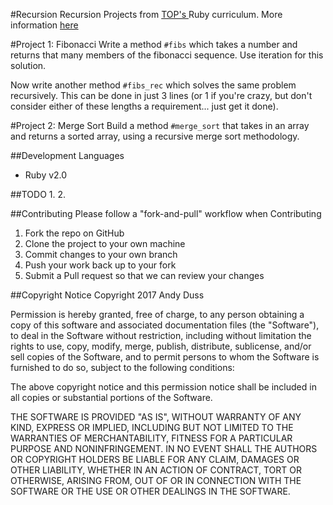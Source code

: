 #Recursion
Recursion Projects from [TOP's ](http://www.theodinproject.com) Ruby curriculum. More information [here](http://www.theodinproject.com/courses/ruby-programming/lessons/recursion?ref=lnav)

#Project 1: Fibonacci
Write a method `#fibs` which takes a number and returns that many members of the fibonacci sequence. Use iteration for this solution.

Now write another method `#fibs_rec` which solves the same problem recursively. This can be done in just 3 lines (or 1 if you're crazy, but don't consider either of these lengths a requirement... just get it done).

#Project 2: Merge Sort
Build a method `#merge_sort` that takes in an array and returns a sorted array, using a recursive merge sort methodology.

##Development Languages
* Ruby v2.0

##TODO
1. 
2. 

##Contributing
Please follow a "fork-and-pull" workflow when Contributing

1. Fork the repo on GitHub
2. Clone the project to your own machine
3. Commit changes to your own branch
4. Push your work back up to your fork
5. Submit a Pull request so that we can review your changes

##Copyright Notice
Copyright 2017 Andy Duss

Permission is hereby granted, free of charge, to any person obtaining a copy of this software and associated documentation files (the "Software"), to deal in the Software without restriction, including without limitation the rights to use, copy, modify, merge, publish, distribute, sublicense, and/or sell copies of the Software, and to permit persons to whom the Software is furnished to do so, subject to the following conditions:

The above copyright notice and this permission notice shall be included in all copies or substantial portions of the Software.

THE SOFTWARE IS PROVIDED "AS IS", WITHOUT WARRANTY OF ANY KIND, EXPRESS OR IMPLIED, INCLUDING BUT NOT LIMITED TO THE WARRANTIES OF MERCHANTABILITY, FITNESS FOR A PARTICULAR PURPOSE AND NONINFRINGEMENT. IN NO EVENT SHALL THE AUTHORS OR COPYRIGHT HOLDERS BE LIABLE FOR ANY CLAIM, DAMAGES OR OTHER LIABILITY, WHETHER IN AN ACTION OF CONTRACT, TORT OR OTHERWISE, ARISING FROM, OUT OF OR IN CONNECTION WITH THE SOFTWARE OR THE USE OR OTHER DEALINGS IN THE SOFTWARE.
